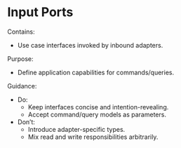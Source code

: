 # Input Ports

Contains:

- Use case interfaces invoked by inbound adapters.

Purpose:

- Define application capabilities for commands/queries.

Guidance:

- Do:
    - Keep interfaces concise and intention-revealing.
    - Accept command/query models as parameters.
- Don’t:
    - Introduce adapter-specific types.
    - Mix read and write responsibilities arbitrarily.

